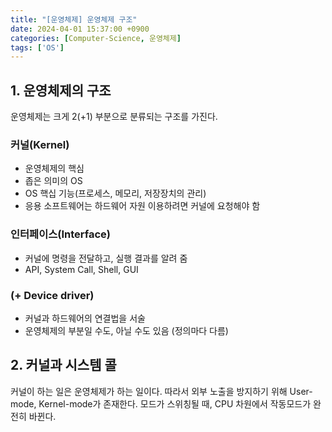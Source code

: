 ```yaml
---
title: "[운영체제] 운영체제 구조"
date: 2024-04-01 15:37:00 +0900
categories: [Computer-Science, 운영체제]
tags: ['OS']
---
```



## 1. 운영체제의 구조

운영체제는 크게 2(+1) 부분으로 분류되는 구조를 가진다.

### 커널(Kernel)

- 운영체제의 핵심
- 좁은 의미의 OS
- OS 핵십 기능(프로세스, 메모리, 저장장치의 관리)
- 응용 소프트웨어는 하드웨어 자원 이용하려면 커널에 요청해야 함

### 인터페이스(Interface)

- 커널에 명령을 전달하고, 실행 결과를 알려 줌
- API, System Call, Shell, GUI

### (+ Device driver)

- 커널과 하드웨어의 연결법을 서술
- 운영체제의 부분일 수도, 아닐 수도 있음 (정의마다 다름)



## 2. 커널과 시스템 콜
커널이 하는 일은 운영체제가 하는 일이다. 따라서 외부 노출을 방지하기 위해 User-mode, Kernel-mode가 존재한다. 모드가 스위칭될 때, CPU 차원에서 작동모드가 완전히 바뀐다. 